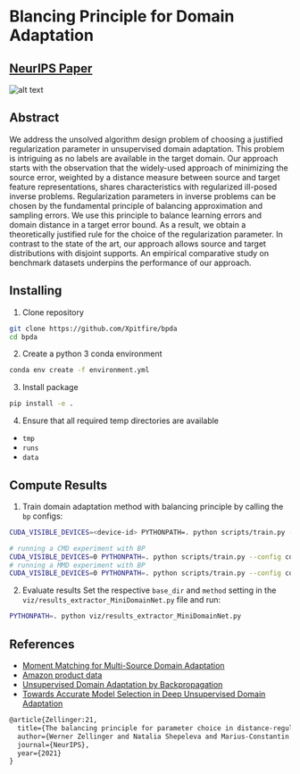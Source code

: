 # Blancing Principle for Domain Adaptation

## [NeurIPS Paper](https://papers.nips.cc/paper/2021/hash/ae0909a324fb2530e205e52d40266418-Abstract.html)

![alt text](https://github.com/Xpitfire/bpda/blob/master/figures/balancing_principle.jpg "Logo Title Text 1")

## Abstract

We address the unsolved algorithm design problem of choosing a justified regularization parameter in unsupervised domain adaptation. This problem is intriguing as no labels are available in the target domain. Our approach starts with the observation that the widely-used approach of minimizing the source error, weighted by a distance measure between source and target feature representations, shares characteristics with regularized ill-posed inverse problems.
Regularization parameters in inverse problems can be chosen by the fundamental principle of balancing approximation and sampling errors. We use this principle to balance learning errors and domain distance in a target error bound. As a result, we obtain a theoretically justified rule for the choice of the regularization parameter. In contrast to the state of the art, our approach allows source and target distributions with disjoint supports. An empirical comparative study on benchmark datasets underpins the performance of our approach.

## Installing

1. Clone repository
```bash
git clone https://github.com/Xpitfire/bpda
cd bpda
```

2. Create a python 3 conda environment
```bash
conda env create -f environment.yml
```

3. Install package
```bash
pip install -e .
```

4. Ensure that all required temp directories are available

  * `tmp`
  * `runs`
  * `data`

## Compute Results

1. Train domain adaptation method with balancing principle by calling the `bp` configs:
```bash
CUDA_VISIBLE_DEVICES=<device-id> PYTHONPATH=. python scripts/train.py --config configs/<your-bp-config>.json
```
```bash
# running a CMD experiment with BP
CUDA_VISIBLE_DEVICES=0 PYTHONPATH=. python scripts/train.py --config configs/config.minidomainnet_bp_cmd.json.json
# running a MMD experiment with BP
CUDA_VISIBLE_DEVICES=0 PYTHONPATH=. python scripts/train.py --config configs/config.minidomainnet_bp_mmd.json.json
```

2. Evaluate results
Set the respective `base_dir` and `method` setting in the `viz/results_extractor_MiniDomainNet.py` file and run:
```bash
PYTHONPATH=. python viz/results_extractor_MiniDomainNet.py
```

## References

* [Moment Matching for Multi-Source Domain Adaptation](http://ai.bu.edu/M3SDA/)
* [Amazon product data](https://jmcauley.ucsd.edu/data/amazon/)
* [Unsupervised Domain Adaptation by Backpropagation](https://github.com/fungtion/DANN)
* [Towards Accurate Model Selection in Deep Unsupervised Domain Adaptation](https://github.com/thuml/Deep-Embedded-Validation)


```latex
@article{Zellinger:21,
  title={The balancing principle for parameter choice in distance-regularized domain adaptation},
  author={Werner Zellinger and Natalia Shepeleva and Marius-Constantin Dinu and Hamid Eghbal-zadeh and Ho\'an Nguyen Duc and Bernhard Nessler and Sergei V.~Pereverzyev and Bernhard A. Moser},
  journal={NeurIPS},
  year={2021}
}
```
